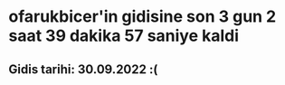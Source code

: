 # ofarukbicer'in gidisine son 3 gun 2 saat 39 dakika 57 saniye kaldi

## Gidis tarihi: 30.09.2022 :(